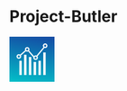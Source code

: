 # Project-Butler
<img src="https://github.com/neal811220/Project-Butler/blob/master/Icons_Logo.png" width="80" height="80">
